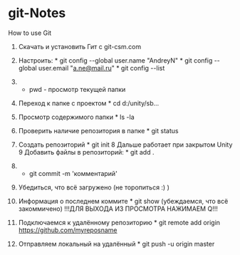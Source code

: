 # git-Notes
How to use Git
1. Скачать и установить Гит с git-csm.com
2. Настроить:   * git config --global user.name "AndreyN"
                * git config --global user.email "a.ne@mail.ru"
                * git config --list
3. * pwd - просмотр текущей папки
4. Переход к папке с проектом * cd d:/unity/sb...
5. Просмотр содержимого папки * ls -la
6. Проверить наличие репозитория в папке * git status
7. Создать репозиторий * git init
8 Дальше работает при закрытом Unity
9 Добавить файлы в репозиторий: * git add .
10. * git commit -m 'комментарий'
11.    Убедиться, что всё загружено (не торопиться :) )
12. Информация о последнем коммите * git show (убеждаемся, что всё закоммичено)
            !!!ДЛЯ ВЫХОДА ИЗ ПРОСМОТРА НАЖИМАЕМ Q!!!

13. Подключаемся к удалённому репозиторию * git remote add origin https://github.com/myreposname
14. Отправляем локальный на удалённый * git push -u origin master

